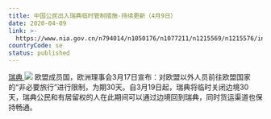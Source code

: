 ```yaml
---
title: 中国公民出入瑞典临时管制措施-持续更新（4月9日）
date: 2020-04-09
link: >-
  https://www.nia.gov.cn/n794014/n1050176/n1077211/n1215569/n1215576/index.html
countryCode: se
status: published
---
```

[瑞典 ![](../../../../../dbsource/1227208/1229561.png)](javascript:void(0))
    [](javascript:void(0))欧盟成员国，欧洲理事会3月17日宣布：对欧盟以外人员前往欧盟国家的“非必要旅行”进行限制，为期30天。自3月19日起，瑞典将临时关闭边境30天，瑞典公民和有居留权的人在此期间可以通过边境回到瑞典，同时货运渠道也保持畅通。

